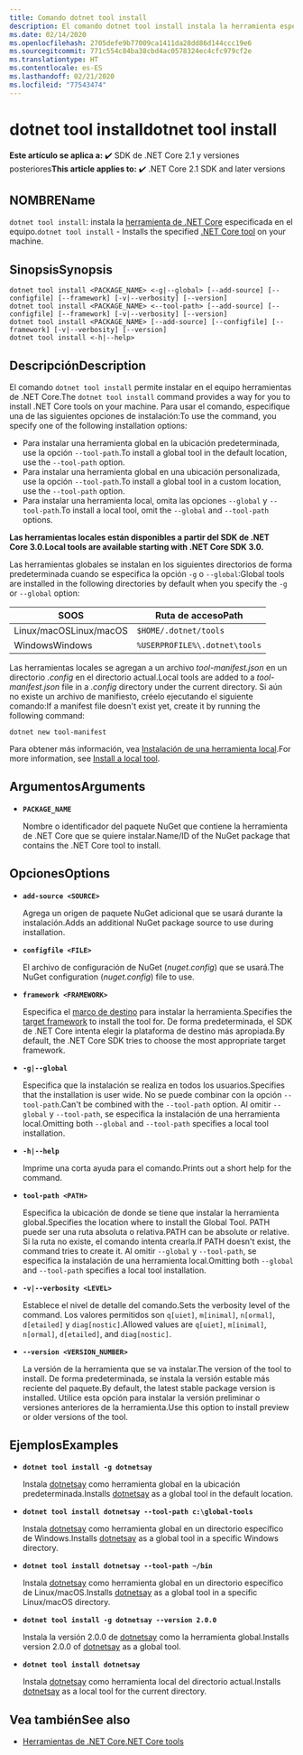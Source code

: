 ```yaml
---
title: Comando dotnet tool install
description: El comando dotnet tool install instala la herramienta especificada de .NET Core en el equipo.
ms.date: 02/14/2020
ms.openlocfilehash: 2705defe9b77009ca1411da28dd86d144ccc19e6
ms.sourcegitcommit: 771c554c84ba38cbd4ac0578324ec4cfc979cf2e
ms.translationtype: HT
ms.contentlocale: es-ES
ms.lasthandoff: 02/21/2020
ms.locfileid: "77543474"
---
```

# <a name="dotnet-tool-install"></a><span data-ttu-id="0a6e6-103">dotnet tool install</span><span class="sxs-lookup"><span data-stu-id="0a6e6-103">dotnet tool install</span></span>

<span data-ttu-id="0a6e6-104">**Este artículo se aplica a:** ✔️ SDK de .NET Core 2.1 y versiones posteriores</span><span class="sxs-lookup"><span data-stu-id="0a6e6-104">**This article applies to:** ✔️ .NET Core 2.1 SDK and later versions</span></span>

## <a name="name"></a><span data-ttu-id="0a6e6-105">NOMBRE</span><span class="sxs-lookup"><span data-stu-id="0a6e6-105">Name</span></span>

<span data-ttu-id="0a6e6-106">`dotnet tool install`: instala la [herramienta de .NET Core](global-tools.md) especificada en el equipo.</span><span class="sxs-lookup"><span data-stu-id="0a6e6-106">`dotnet tool install` - Installs the specified [.NET Core tool](global-tools.md) on your machine.</span></span>

## <a name="synopsis"></a><span data-ttu-id="0a6e6-107">Sinopsis</span><span class="sxs-lookup"><span data-stu-id="0a6e6-107">Synopsis</span></span>

```dotnetcli
dotnet tool install <PACKAGE_NAME> <-g|--global> [--add-source] [--configfile] [--framework] [-v|--verbosity] [--version]
dotnet tool install <PACKAGE_NAME> <--tool-path> [--add-source] [--configfile] [--framework] [-v|--verbosity] [--version]
dotnet tool install <PACKAGE_NAME> [--add-source] [--configfile] [--framework] [-v|--verbosity] [--version]
dotnet tool install <-h|--help>
```

## <a name="description"></a><span data-ttu-id="0a6e6-108">Descripción</span><span class="sxs-lookup"><span data-stu-id="0a6e6-108">Description</span></span>

<span data-ttu-id="0a6e6-109">El comando `dotnet tool install` permite instalar en el equipo herramientas de .NET Core.</span><span class="sxs-lookup"><span data-stu-id="0a6e6-109">The `dotnet tool install` command provides a way for you to install .NET Core tools on your machine.</span></span> <span data-ttu-id="0a6e6-110">Para usar el comando, especifique una de las siguientes opciones de instalación:</span><span class="sxs-lookup"><span data-stu-id="0a6e6-110">To use the command, you specify one of the following installation options:</span></span>

* <span data-ttu-id="0a6e6-111">Para instalar una herramienta global en la ubicación predeterminada, use la opción `--tool-path`.</span><span class="sxs-lookup"><span data-stu-id="0a6e6-111">To install a global tool in the default location, use the `--tool-path` option.</span></span>
* <span data-ttu-id="0a6e6-112">Para instalar una herramienta global en una ubicación personalizada, use la opción `--tool-path`.</span><span class="sxs-lookup"><span data-stu-id="0a6e6-112">To install a global tool in a custom location,  use the `--tool-path` option.</span></span>
* <span data-ttu-id="0a6e6-113">Para instalar una herramienta local, omita las opciones `--global` y `--tool-path`.</span><span class="sxs-lookup"><span data-stu-id="0a6e6-113">To install a local tool, omit the `--global` and `--tool-path` options.</span></span>

<span data-ttu-id="0a6e6-114">**Las herramientas locales están disponibles a partir del SDK de .NET Core 3.0.**</span><span class="sxs-lookup"><span data-stu-id="0a6e6-114">**Local tools are available starting with .NET Core SDK 3.0.**</span></span>

<span data-ttu-id="0a6e6-115">Las herramientas globales se instalan en los siguientes directorios de forma predeterminada cuando se especifica la opción `-g` o `--global`:</span><span class="sxs-lookup"><span data-stu-id="0a6e6-115">Global tools are installed in the following directories by default when you specify the `-g` or `--global` option:</span></span>

| <span data-ttu-id="0a6e6-116">SO</span><span class="sxs-lookup"><span data-stu-id="0a6e6-116">OS</span></span>          | <span data-ttu-id="0a6e6-117">Ruta de acceso</span><span class="sxs-lookup"><span data-stu-id="0a6e6-117">Path</span></span>                          |
|-------------|-------------------------------|
| <span data-ttu-id="0a6e6-118">Linux/macOS</span><span class="sxs-lookup"><span data-stu-id="0a6e6-118">Linux/macOS</span></span> | `$HOME/.dotnet/tools`         |
| <span data-ttu-id="0a6e6-119">Windows</span><span class="sxs-lookup"><span data-stu-id="0a6e6-119">Windows</span></span>     | `%USERPROFILE%\.dotnet\tools` |

<span data-ttu-id="0a6e6-120">Las herramientas locales se agregan a un archivo *tool-manifest.json* en un directorio *.config* en el directorio actual.</span><span class="sxs-lookup"><span data-stu-id="0a6e6-120">Local tools are added to a *tool-manifest.json* file in a *.config* directory under the current directory.</span></span> <span data-ttu-id="0a6e6-121">Si aún no existe un archivo de manifiesto, créelo ejecutando el siguiente comando:</span><span class="sxs-lookup"><span data-stu-id="0a6e6-121">If a manifest file doesn't exist yet, create it by running the following command:</span></span>

```dotnetcli
dotnet new tool-manifest
```

<span data-ttu-id="0a6e6-122">Para obtener más información, vea [Instalación de una herramienta local](global-tools.md#install-a-local-tool).</span><span class="sxs-lookup"><span data-stu-id="0a6e6-122">For more information, see [Install a local tool](global-tools.md#install-a-local-tool).</span></span>

## <a name="arguments"></a><span data-ttu-id="0a6e6-123">Argumentos</span><span class="sxs-lookup"><span data-stu-id="0a6e6-123">Arguments</span></span>

- **`PACKAGE_NAME`**

  <span data-ttu-id="0a6e6-124">Nombre o identificador del paquete NuGet que contiene la herramienta de .NET Core que se quiere instalar.</span><span class="sxs-lookup"><span data-stu-id="0a6e6-124">Name/ID of the NuGet package that contains the .NET Core tool to install.</span></span>

## <a name="options"></a><span data-ttu-id="0a6e6-125">Opciones</span><span class="sxs-lookup"><span data-stu-id="0a6e6-125">Options</span></span>

- **`add-source <SOURCE>`**

  <span data-ttu-id="0a6e6-126">Agrega un origen de paquete NuGet adicional que se usará durante la instalación.</span><span class="sxs-lookup"><span data-stu-id="0a6e6-126">Adds an additional NuGet package source to use during installation.</span></span>

- **`configfile <FILE>`**

  <span data-ttu-id="0a6e6-127">El archivo de configuración de NuGet (*nuget.config*) que se usará.</span><span class="sxs-lookup"><span data-stu-id="0a6e6-127">The NuGet configuration (*nuget.config*) file to use.</span></span>

- **`framework <FRAMEWORK>`**

  <span data-ttu-id="0a6e6-128">Especifica el [marco de destino](../../standard/frameworks.md) para instalar la herramienta.</span><span class="sxs-lookup"><span data-stu-id="0a6e6-128">Specifies the [target framework](../../standard/frameworks.md) to install the tool for.</span></span> <span data-ttu-id="0a6e6-129">De forma predeterminada, el SDK de .NET Core intenta elegir la plataforma de destino más apropiada.</span><span class="sxs-lookup"><span data-stu-id="0a6e6-129">By default, the .NET Core SDK tries to choose the most appropriate target framework.</span></span>

- **`-g|--global`**

  <span data-ttu-id="0a6e6-130">Especifica que la instalación se realiza en todos los usuarios.</span><span class="sxs-lookup"><span data-stu-id="0a6e6-130">Specifies that the installation is user wide.</span></span> <span data-ttu-id="0a6e6-131">No se puede combinar con la opción `--tool-path`.</span><span class="sxs-lookup"><span data-stu-id="0a6e6-131">Can't be combined with the `--tool-path` option.</span></span> <span data-ttu-id="0a6e6-132">Al omitir `--global` y `--tool-path`, se especifica la instalación de una herramienta local.</span><span class="sxs-lookup"><span data-stu-id="0a6e6-132">Omitting both `--global` and `--tool-path` specifies a local tool installation.</span></span> 

- **`-h|--help`**

  <span data-ttu-id="0a6e6-133">Imprime una corta ayuda para el comando.</span><span class="sxs-lookup"><span data-stu-id="0a6e6-133">Prints out a short help for the command.</span></span>

- **`tool-path <PATH>`**

  <span data-ttu-id="0a6e6-134">Especifica la ubicación de donde se tiene que instalar la herramienta global.</span><span class="sxs-lookup"><span data-stu-id="0a6e6-134">Specifies the location where to install the Global Tool.</span></span> <span data-ttu-id="0a6e6-135">PATH puede ser una ruta absoluta o relativa.</span><span class="sxs-lookup"><span data-stu-id="0a6e6-135">PATH can be absolute or relative.</span></span> <span data-ttu-id="0a6e6-136">Si la ruta no existe, el comando intenta crearla.</span><span class="sxs-lookup"><span data-stu-id="0a6e6-136">If PATH doesn't exist, the command tries to create it.</span></span> <span data-ttu-id="0a6e6-137">Al omitir `--global` y `--tool-path`, se especifica la instalación de una herramienta local.</span><span class="sxs-lookup"><span data-stu-id="0a6e6-137">Omitting both `--global` and `--tool-path` specifies a local tool installation.</span></span> 

- **`-v|--verbosity <LEVEL>`**

  <span data-ttu-id="0a6e6-138">Establece el nivel de detalle del comando.</span><span class="sxs-lookup"><span data-stu-id="0a6e6-138">Sets the verbosity level of the command.</span></span> <span data-ttu-id="0a6e6-139">Los valores permitidos son `q[uiet]`, `m[inimal]`, `n[ormal]`, `d[etailed]` y `diag[nostic]`.</span><span class="sxs-lookup"><span data-stu-id="0a6e6-139">Allowed values are `q[uiet]`, `m[inimal]`, `n[ormal]`, `d[etailed]`, and `diag[nostic]`.</span></span>

- **`--version <VERSION_NUMBER>`**

  <span data-ttu-id="0a6e6-140">La versión de la herramienta que se va instalar.</span><span class="sxs-lookup"><span data-stu-id="0a6e6-140">The version of the tool to install.</span></span> <span data-ttu-id="0a6e6-141">De forma predeterminada, se instala la versión estable más reciente del paquete.</span><span class="sxs-lookup"><span data-stu-id="0a6e6-141">By default, the latest stable package version is installed.</span></span> <span data-ttu-id="0a6e6-142">Utilice esta opción para instalar la versión preliminar o versiones anteriores de la herramienta.</span><span class="sxs-lookup"><span data-stu-id="0a6e6-142">Use this option to install preview or older versions of the tool.</span></span>

## <a name="examples"></a><span data-ttu-id="0a6e6-143">Ejemplos</span><span class="sxs-lookup"><span data-stu-id="0a6e6-143">Examples</span></span>

- **`dotnet tool install -g dotnetsay`**

  <span data-ttu-id="0a6e6-144">Instala [dotnetsay](https://www.nuget.org/packages/dotnetsay/) como herramienta global en la ubicación predeterminada.</span><span class="sxs-lookup"><span data-stu-id="0a6e6-144">Installs [dotnetsay](https://www.nuget.org/packages/dotnetsay/) as a global tool in the default location.</span></span>

- **`dotnet tool install dotnetsay --tool-path c:\global-tools`**

  <span data-ttu-id="0a6e6-145">Instala [dotnetsay](https://www.nuget.org/packages/dotnetsay/) como herramienta global en un directorio específico de Windows.</span><span class="sxs-lookup"><span data-stu-id="0a6e6-145">Installs [dotnetsay](https://www.nuget.org/packages/dotnetsay/) as a global tool in a specific Windows directory.</span></span>

- **`dotnet tool install dotnetsay --tool-path ~/bin`**

  <span data-ttu-id="0a6e6-146">Instala [dotnetsay](https://www.nuget.org/packages/dotnetsay/) como herramienta global en un directorio específico de Linux/macOS.</span><span class="sxs-lookup"><span data-stu-id="0a6e6-146">Installs [dotnetsay](https://www.nuget.org/packages/dotnetsay/) as a global tool in a specific Linux/macOS directory.</span></span>

- **`dotnet tool install -g dotnetsay --version 2.0.0`**

  <span data-ttu-id="0a6e6-147">Instala la versión 2.0.0 de [dotnetsay](https://www.nuget.org/packages/dotnetsay/) como la herramienta global.</span><span class="sxs-lookup"><span data-stu-id="0a6e6-147">Installs version 2.0.0 of [dotnetsay](https://www.nuget.org/packages/dotnetsay/) as a global tool.</span></span>

- **`dotnet tool install dotnetsay`**

  <span data-ttu-id="0a6e6-148">Instala [dotnetsay](https://www.nuget.org/packages/dotnetsay/) como herramienta local del directorio actual.</span><span class="sxs-lookup"><span data-stu-id="0a6e6-148">Installs [dotnetsay](https://www.nuget.org/packages/dotnetsay/) as a local tool for the current directory.</span></span>

## <a name="see-also"></a><span data-ttu-id="0a6e6-149">Vea también</span><span class="sxs-lookup"><span data-stu-id="0a6e6-149">See also</span></span>

- [<span data-ttu-id="0a6e6-150">Herramientas de .NET Core</span><span class="sxs-lookup"><span data-stu-id="0a6e6-150">.NET Core tools</span></span>](global-tools.md)
